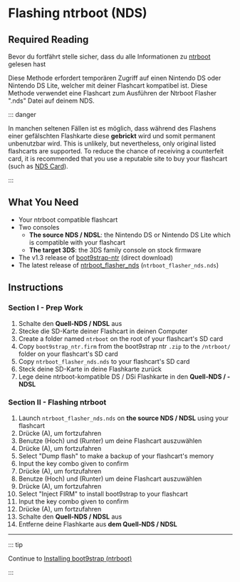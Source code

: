 # Flashing ntrboot (NDS)

## Required Reading

Bevor du fortfährt stelle sicher, dass du alle Informationen zu [ntrboot](ntrboot) gelesen hast

Diese Methode erfordert temporären Zugriff auf einen Nintendo DS oder Nintendo DS Lite, welcher mit deiner Flashcart kompatibel ist. Diese Methode verwendet eine Flashcart zum Ausführen der Ntrboot Flasher ".nds" Datei auf deinem NDS.

::: danger

In manchen seltenen Fällen ist es möglich, dass während des Flashens einer gefälschten Flashkarte diese **gebrickt** wird und somit permanent unbenutzbar wird. This is unlikely, but nevertheless, only original listed flashcarts are supported. To reduce the chance of receiving a counterfeit card, it is recommended that you use a reputable site to buy your flashcart (such as [NDS Card](https://www.nds-card.com/)).

:::

## What You Need

- Your ntrboot compatible flashcart
- Two consoles
    - **The source NDS / NDSL**: the Nintendo DS or Nintendo DS Lite which is compatible with your flashcart
    - **The target 3DS**: the 3DS family console on stock firmware
- The v1.3 release of [boot9strap-ntr](https://github.com/SciresM/boot9strap/releases/download/1.3/boot9strap-1.3-ntr.zip) (direct download)
- The latest release of [ntrboot_flasher_nds](https://github.com/jason0597/ntrboot_flasher_nds/releases/latest) (`ntrboot_flasher_nds.nds`)

## Instructions

### Section I - Prep Work

1. Schalte den **Quell-NDS / NDSL** aus
2. Stecke die SD-Karte deiner Flashcart in deinen Computer
3. Create a folder named `ntrboot` on the root of your flashcart's SD card
4. Copy `boot9strap_ntr.firm` from the boot9strap ntr `.zip` to the `/ntrboot/` folder on your flashcart's SD card
5. Copy `ntrboot_flasher_nds.nds` to your flashcart's SD card
6. Steck deine SD-Karte in deine Flashkarte zurück
7. Lege deine ntrboot-kompatible DS / DSi Flashkarte in den **Quell-NDS / -NDSL**

### Section II - Flashing ntrboot

1. Launch `ntrboot_flasher_nds.nds` on **the source NDS / NDSL** using your flashcart
2. Drücke (A), um fortzufahren
3. Benutze (Hoch) und (Runter) um deine Flashcart auszuwählen
4. Drücke (A), um fortzufahren
5. Select "Dump flash" to make a backup of your flashcart's memory
6. Input the key combo given to confirm
7. Drücke (A), um fortzufahren
8. Benutze (Hoch) und (Runter) um deine Flashcart auszuwählen
9. Drücke (A), um fortzufahren
10. Select "Inject FIRM" to install boot9strap to your flashcart
11. Input the key combo given to confirm
12. Drücke (A), um fortzufahren
13. Schalte den **Quell-NDS / NDSL** aus
14. Entferne deine Flashkarte aus **dem Quell-NDS / NDSL**

___

::: tip

Continue to [Installing boot9strap (ntrboot)](installing-boot9strap-\(ntrboot\))

:::
